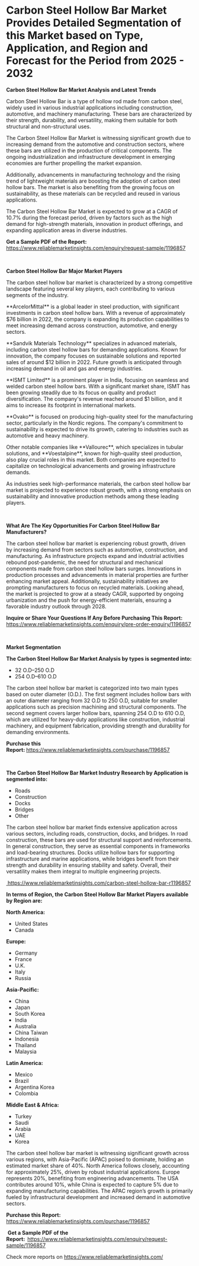 <p><h1>Carbon Steel Hollow Bar Market Provides Detailed Segmentation of this Market based on Type, Application, and Region and Forecast for the Period from 2025 - 2032</h1></p><p><strong>Carbon Steel Hollow Bar Market Analysis and Latest Trends</strong></p>
<p><p>Carbon Steel Hollow Bar is a type of hollow rod made from carbon steel, widely used in various industrial applications including construction, automotive, and machinery manufacturing. These bars are characterized by their strength, durability, and versatility, making them suitable for both structural and non-structural uses. </p><p>The Carbon Steel Hollow Bar Market is witnessing significant growth due to increasing demand from the automotive and construction sectors, where these bars are utilized in the production of critical components. The ongoing industrialization and infrastructure development in emerging economies are further propelling the market expansion.</p><p>Additionally, advancements in manufacturing technology and the rising trend of lightweight materials are boosting the adoption of carbon steel hollow bars. The market is also benefiting from the growing focus on sustainability, as these materials can be recycled and reused in various applications.</p><p>The Carbon Steel Hollow Bar Market is expected to grow at a CAGR of 10.7% during the forecast period, driven by factors such as the high demand for high-strength materials, innovation in product offerings, and expanding application areas in diverse industries.</p></p>
<p><strong>Get a Sample PDF of the Report:&nbsp;</strong> <a href="https://www.reliablemarketinsights.com/enquiry/request-sample/1196857?utm_campaign=2885&utm_medium=2&utm_source=Github&utm_content=ia&utm_term=01042025&utm_id=carbon-steel-hollow-bar">https://www.reliablemarketinsights.com/enquiry/request-sample/1196857</a></p>
<p>&nbsp;</p>
<p><strong>Carbon Steel Hollow Bar Major Market Players</strong></p>
<p><p>The carbon steel hollow bar market is characterized by a strong competitive landscape featuring several key players, each contributing to various segments of the industry.</p><p>**ArcelorMittal** is a global leader in steel production, with significant investments in carbon steel hollow bars. With a revenue of approximately $76 billion in 2022, the company is expanding its production capabilities to meet increasing demand across construction, automotive, and energy sectors.</p><p>**Sandvik Materials Technology** specializes in advanced materials, including carbon steel hollow bars for demanding applications. Known for innovation, the company focuses on sustainable solutions and reported sales of around $12 billion in 2022. Future growth is anticipated through increasing demand in oil and gas and energy industries.</p><p>**ISMT Limited** is a prominent player in India, focusing on seamless and welded carbon steel hollow bars. With a significant market share, ISMT has been growing steadily due to its focus on quality and product diversification. The company's revenue reached around $1 billion, and it aims to increase its footprint in international markets.</p><p>**Ovako** is focused on producing high-quality steel for the manufacturing sector, particularly in the Nordic regions. The company's commitment to sustainability is expected to drive its growth, catering to industries such as automotive and heavy machinery.</p><p>Other notable companies like **Vallourec**, which specializes in tubular solutions, and **Voestalpine**, known for high-quality steel production, also play crucial roles in this market. Both companies are expected to capitalize on technological advancements and growing infrastructure demands.</p><p>As industries seek high-performance materials, the carbon steel hollow bar market is projected to experience robust growth, with a strong emphasis on sustainability and innovative production methods among these leading players.</p></p>
<p>&nbsp;</p>
<p><strong>What Are The Key Opportunities For Carbon Steel Hollow Bar Manufacturers?</strong></p>
<p><p>The carbon steel hollow bar market is experiencing robust growth, driven by increasing demand from sectors such as automotive, construction, and manufacturing. As infrastructure projects expand and industrial activities rebound post-pandemic, the need for structural and mechanical components made from carbon steel hollow bars surges. Innovations in production processes and advancements in material properties are further enhancing market appeal. Additionally, sustainability initiatives are prompting manufacturers to focus on recycled materials. Looking ahead, the market is projected to grow at a steady CAGR, supported by ongoing urbanization and the push for energy-efficient materials, ensuring a favorable industry outlook through 2028.</p></p>
<p><strong>Inquire or Share Your Questions If Any Before Purchasing This Report:</strong> <a href="https://www.reliablemarketinsights.com/enquiry/pre-order-enquiry/1196857?utm_campaign=2885&utm_medium=2&utm_source=Github&utm_content=ia&utm_term=01042025&utm_id=carbon-steel-hollow-bar">https://www.reliablemarketinsights.com/enquiry/pre-order-enquiry/1196857</a></p>
<p>&nbsp;</p>
<p><strong>Market Segmentation</strong></p>
<p><strong>The Carbon Steel Hollow Bar Market Analysis by types is segmented into:</strong></p>
<p><ul><li>32 O.D–250 O.D</li><li>254 O.D–610 O.D</li></ul></p>
<p><p>The carbon steel hollow bar market is categorized into two main types based on outer diameter (O.D.). The first segment includes hollow bars with an outer diameter ranging from 32 O.D to 250 O.D, suitable for smaller applications such as precision machining and structural components. The second segment covers larger hollow bars, spanning 254 O.D to 610 O.D, which are utilized for heavy-duty applications like construction, industrial machinery, and equipment fabrication, providing strength and durability for demanding environments.</p></p>
<p><strong>Purchase this Report:&nbsp;</strong><a href="https://www.reliablemarketinsights.com/purchase/1196857?utm_campaign=2885&utm_medium=2&utm_source=Github&utm_content=ia&utm_term=01042025&utm_id=carbon-steel-hollow-bar">https://www.reliablemarketinsights.com/purchase/1196857</a></p>
<p>&nbsp;</p>
<p><strong>The Carbon Steel Hollow Bar Market Industry Research by Application is segmented into:</strong></p>
<p><ul><li>Roads</li><li>Construction</li><li>Docks</li><li>Bridges</li><li>Other</li></ul></p>
<p><p>The carbon steel hollow bar market finds extensive application across various sectors, including roads, construction, docks, and bridges. In road construction, these bars are used for structural support and reinforcements. In general construction, they serve as essential components in frameworks and load-bearing structures. Docks utilize hollow bars for supporting infrastructure and marine applications, while bridges benefit from their strength and durability in ensuring stability and safety. Overall, their versatility makes them integral to multiple engineering projects.</p></p>
<p><a href="https://www.reliablemarketinsights.com/carbon-steel-hollow-bar-r1196857?utm_campaign=2885&utm_medium=2&utm_source=Github&utm_content=ia&utm_term=01042025&utm_id=carbon-steel-hollow-bar">&nbsp;https://www.reliablemarketinsights.com/carbon-steel-hollow-bar-r1196857</a></p>
<p><strong>In terms of Region, the Carbon Steel Hollow Bar Market Players available by Region are:</strong></p>
<p>
    <p> <strong> North America: </strong>
        <ul>
            <li>United States</li>
            <li>Canada</li>
        </ul>
        </p> 
    <p> <strong> Europe: </strong>
        <ul>
            <li>Germany</li>
            <li>France</li>
            <li>U.K.</li>
            <li>Italy</li>
            <li>Russia</li>
        </ul>
        </p> 
    <p> <strong> Asia-Pacific: </strong>
        <ul>
            <li>China</li>
            <li>Japan</li>
            <li>South Korea</li>
            <li>India</li>
            <li>Australia</li>
            <li>China Taiwan</li>
            <li>Indonesia</li>
            <li>Thailand</li>
            <li>Malaysia</li>
        </ul>
        </p> 
    <p> <strong> Latin America: </strong>
        <ul>
            <li>Mexico</li>
            <li>Brazil</li>
            <li>Argentina Korea</li>
            <li>Colombia</li>
        </ul>
        </p> 
    <p> <strong> Middle East & Africa: </strong>
        <ul>
            <li>Turkey</li>
            <li>Saudi</li>
            <li>Arabia</li>
            <li>UAE</li>
            <li>Korea</li>
        </ul>
    </p>
    </p>
<p><p>The carbon steel hollow bar market is witnessing significant growth across various regions, with Asia-Pacific (APAC) poised to dominate, holding an estimated market share of 40%. North America follows closely, accounting for approximately 25%, driven by robust industrial applications. Europe represents 20%, benefiting from engineering advancements. The USA contributes around 10%, while China is expected to capture 5% due to expanding manufacturing capabilities. The APAC region’s growth is primarily fueled by infrastructural development and increased demand in automotive sectors.</p></p>
<p><strong>Purchase this Report: </strong><a href="https://www.reliablemarketinsights.com/purchase/1196857?utm_campaign=2885&utm_medium=2&utm_source=Github&utm_content=ia&utm_term=01042025&utm_id=carbon-steel-hollow-bar">https://www.reliablemarketinsights.com/purchase/1196857</a></p>
<p>&nbsp;<strong>Get a Sample PDF of the Report:&nbsp;&nbsp;</strong><a href="https://www.reliablemarketinsights.com/enquiry/request-sample/1196857?utm_campaign=2885&utm_medium=2&utm_source=Github&utm_content=ia&utm_term=01042025&utm_id=carbon-steel-hollow-bar">https://www.reliablemarketinsights.com/enquiry/request-sample/1196857</a></p>
<p><strong></strong></p>
<p>Check more reports on <a href="https://www.reliablemarketinsights.com/?utm_campaign=2885&utm_medium=2&utm_source=Github&utm_content=ia&utm_term=01042025&utm_id=carbon-steel-hollow-bar">https://www.reliablemarketinsights.com/</a></p>
